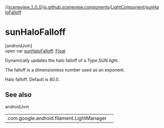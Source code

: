 //[sceneview_1_0_0](../../../index.md)/[io.github.sceneview.components](../index.md)/[LightComponent](index.md)/[sunHaloFalloff](sun-halo-falloff.md)

# sunHaloFalloff

[androidJvm]\
open var [sunHaloFalloff](sun-halo-falloff.md): [Float](https://kotlinlang.org/api/latest/jvm/stdlib/kotlin/-float/index.html)

Dynamically updates the halo falloff of a Type.SUN light.

The falloff is a dimensionless number used as an exponent.

Halo falloff. Default is 80.0.

## See also

androidJvm

| | |
|---|---|
| com.google.android.filament.LightManager |  |
